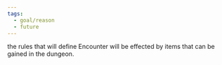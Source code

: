 ```yaml
---
tags:
  - goal/reason
  - future
---
```

the rules that will define Encounter will be effected by items that can be gained in the dungeon.
